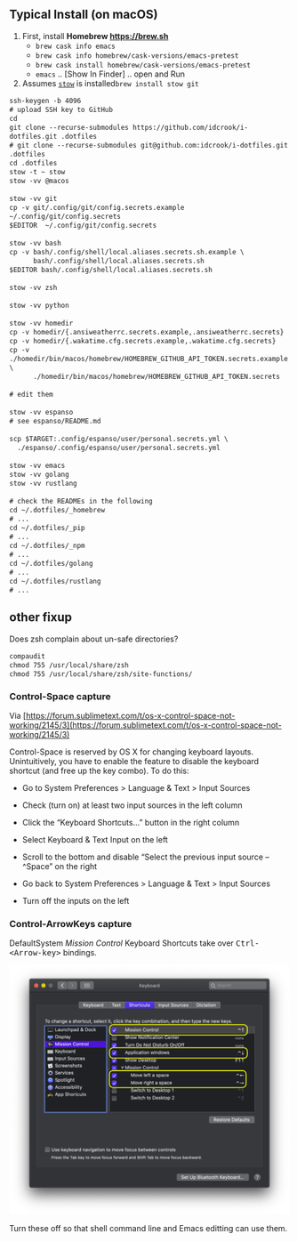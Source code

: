 Typical Install (on macOS)
--------------------------

1.	First, install **Homebrew <https://brew.sh>**
	-	`brew cask info emacs`
	-	`brew cask info homebrew/cask-versions/emacs-pretest`
	-	`brew cask install homebrew/cask-versions/emacs-pretest`
	-	`emacs` .. [Show In Finder] .. open and Run
2.	Assumes [`stow`](stow/README.md#install-gnu-stow) is installed`brew install stow git`

```shell
ssh-keygen -b 4096
# upload SSH key to GitHub
cd
git clone --recurse-submodules https://github.com/idcrook/i-dotfiles.git .dotfiles
# git clone --recurse-submodules git@github.com:idcrook/i-dotfiles.git .dotfiles
cd .dotfiles
stow -t ~ stow
stow -vv @macos

stow -vv git
cp -v git/.config/git/config.secrets.example ~/.config/git/config.secrets
$EDITOR  ~/.config/git/config.secrets

stow -vv bash
cp -v bash/.config/shell/local.aliases.secrets.sh.example \
      bash/.config/shell/local.aliases.secrets.sh
$EDITOR bash/.config/shell/local.aliases.secrets.sh

stow -vv zsh

stow -vv python

stow -vv homedir
cp -v homedir/{.ansiweatherrc.secrets.example,.ansiweatherrc.secrets}
cp -v homedir/{.wakatime.cfg.secrets.example,.wakatime.cfg.secrets}
cp -v ./homedir/bin/macos/homebrew/HOMEBREW_GITHUB_API_TOKEN.secrets.example \
      ./homedir/bin/macos/homebrew/HOMEBREW_GITHUB_API_TOKEN.secrets

# edit them

stow -vv espanso
# see espanso/README.md

scp $TARGET:.config/espanso/user/personal.secrets.yml \
  ./espanso/.config/espanso/user/personal.secrets.yml

stow -vv emacs
stow -vv golang
stow -vv rustlang

# check the READMEs in the following
cd ~/.dotfiles/_homebrew
# ...
cd ~/.dotfiles/_pip
# ...
cd ~/.dotfiles/_npm
# ...
cd ~/.dotfiles/golang
# ...
cd ~/.dotfiles/rustlang
# ...
```


## other fixup

Does zsh complain about un-safe directories?

```shell
compaudit
chmod 755 /usr/local/share/zsh
chmod 755 /usr/local/share/zsh/site-functions/
```
### Control-Space capture

Via [https://forum.sublimetext.com/t/os-x-control-space-not-working/2145/3](https://forum.sublimetext.com/t/os-x-control-space-not-working/2145/3)

Control-Space is reserved by OS X for changing keyboard layouts. Unintuitively, you have to enable the feature to disable the keyboard shortcut (and free up the key combo). To do this:

- Go to System Preferences > Language & Text > Input Sources

- Check (turn on) at least two input sources in the left column

- Click the “Keyboard Shortcuts…” button in the right column

- Select Keyboard & Text Input on the left

- Scroll to the bottom and disable “Select the previous input source – ^Space” on the right

- Go back to System Preferences > Language & Text > Input Sources

- Turn off the inputs on the left

### Control-ArrowKeys capture

DefaultSystem  *Mission Control* Keyboard Shortcuts take over <kbd>Ctrl-<Arrow-key\></kbd> bindings.

![Default ShortCuts Control-Arrows](KeybdPrefs_ShortCuts_ControlArrows.png)

Turn these off so that shell command line and Emacs editting can use them.
